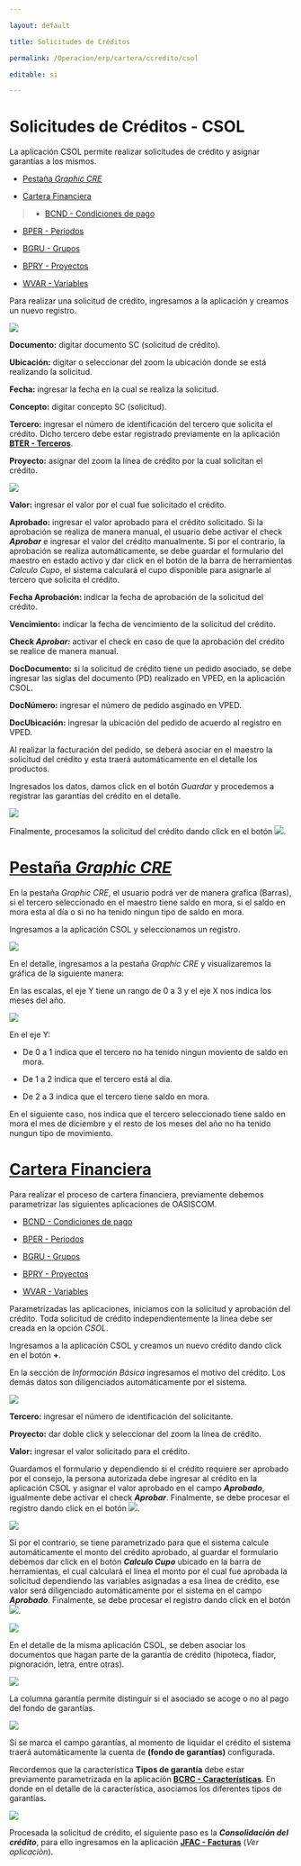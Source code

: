 ---
layout: default
title: Solicitudes de Créditos
permalink: /Operacion/erp/cartera/ccredito/csol
editable: si
---

# Solicitudes de Créditos -  CSOL

La aplicación CSOL permite realizar solicitudes de crédito y asignar garantías a los mismos.  

* [Pestaña _Graphic CRE_](http://docs.oasiscom.com/Operacion/erp/cartera/ccredito/csol#pesta%C3%B1a-graphic-cre)
* [Cartera Financiera](http://docs.oasiscom.com/Operacion/erp/cartera/ccredito/csol#cartera-financiera)
> * [BCND - Condiciones de pago](http://docs.oasiscom.com/Operacion/common/bcomer/bcnd) 
 * [BPER - Periodos](http://docs.oasiscom.com/Operacion/common/bsistema/bper) 
 * [BGRU - Grupos](http://docs.oasiscom.com/Operacion/common/bcuenta/bgru)
 * [BPRY - Proyectos](http://docs.oasiscom.com/Operacion/common/bfinan/bpry)
 * [WVAR - Variables](http://docs.oasiscom.com/Operacion/dss/bsc/wbasica/wvar)


Para realizar una solicitud de crédito, ingresamos a la aplicación y creamos un nuevo registro.  

![](csol2.png)

**Documento:** digitar documento SC (solicitud de crédito).  
**Ubicación:** digitar o seleccionar del zoom la ubicación donde se está realizando la solicitud.  
**Fecha:** ingresar la fecha en la cual se realiza la solicitud.  
**Concepto:**  digitar concepto SC (solicitud).  
**Tercero:** ingresar el número de identificación del tercero que solicita el crédito. Dicho tercero debe estar registrado previamente en la aplicación [**BTER - Terceros**](http://docs.oasiscom.com/Operacion/common/btercer/bter).  
**Proyecto:** asignar del zoom la línea de crédito por la cual solicitan el crédito.  

![](csol3.png)

**Valor:** ingresar el valor por el cual fue solicitado el crédito.  
**Aprobado:** ingresar el valor aprobado para el crédito solicitado. Si la aprobación se realiza de manera manual, el usuario debe activar el check _**Aprobar**_ e ingresar el valor del crédito manualmente. Si por el contrario, la aprobación se realiza automáticamente, se debe guardar el formulario del maestro en estado activo y dar click en el botón de la barra de herramientas _Calculo Cupo_, el sistema calculará el cupo disponible para asignarle al tercero que solicita el crédito.  
**Fecha Aprobación:** indicar la fecha de aprobación de la solicitud del crédito.  
**Vencimiento:** indicar la fecha de vencimiento de la solicitud del crédito.  
**Check _Aprobar:_** activar el check en caso de que la aprobación del crédito se realice de manera manual.  
**DocDocumento:** si la solicitud de crédito tiene un pedido asociado, se debe ingresar las siglas del documento (PD) realizado en VPED, en la aplicación CSOL.  
**DocNúmero:** ingresar el número de pedido asginado en VPED.  
**DocUbicación:** ingresar la ubicación del pedido de acuerdo al registro en VPED.  

Al realizar la facturación del pedido, se deberá asociar en el maestro la solicitud del crédito y esta traerá automáticamente en el detalle los productos.  

Ingresados los datos, damos click en el botón _Guardar_ y procedemos a registrar las garantías del crédito en el detalle.  

![](csol4.png)

Finalmente, procesamos la solicitud del crédito dando click en el botón ![](procesar.png).  


# [Pestaña _Graphic CRE_](http://docs.oasiscom.com/Operacion/erp/cartera/ccredito/csol#pesta%C3%B1a-graphic-cre)

En la pestaña _Graphic CRE_, el usuario podrá ver de manera grafica (Barras), si el tercero seleccionado en el maestro tiene saldo en mora, si el saldo en mora esta al día o si no ha tenido ningun tipo de saldo en mora.  

Ingresamos a la aplicación CSOL y seleccionamos un registro.  

![](csol.png)

En el detalle, ingresamos a la pestaña _Graphic CRE_ y visualizaremos la gráfica de la siguiente manera:  

En las escalas, el eje Y tiene un rango de 0 a 3 y el eje X nos indica los meses del año.  

![](csol1.png)

En el eje Y:  
* De 0 a 1 indica que el tercero no ha tenido ningun moviento de saldo en mora.  
* De 1 a 2 indica que el tercero está al dia.  
* De 2 a 3 indica que el tercero tiene saldo en mora.  

En el siguiente caso, nos indica que el tercero seleccionado tiene saldo en mora el mes de diciembre y el resto de los meses del año no ha tenido nungun tipo de movimiento.  

# [Cartera Financiera](http://docs.oasiscom.com/Operacion/erp/cartera/ccredito/csol#cartera-financiera)

Para realizar el proceso de cartera financiera, previamente debemos parametrizar las siguientes aplicaciones de OASISCOM.  

 * [BCND - Condiciones de pago](http://docs.oasiscom.com/Operacion/common/bcomer/bcnd) 
 * [BPER - Periodos](http://docs.oasiscom.com/Operacion/common/bsistema/bper) 
 * [BGRU - Grupos](http://docs.oasiscom.com/Operacion/common/bcuenta/bgru) 
 * [BPRY - Proyectos](http://docs.oasiscom.com/Operacion/common/bfinan/bpry) 
 * [WVAR - Variables](http://docs.oasiscom.com/Operacion/dss/bsc/wbasica/wvar) 


Parametrizadas las aplicaciones, iniciamos con la solicitud y aprobación del crédito. Toda solicitud de crédito independientemente la línea debe ser creada en la opción _CSOL_.  

Ingresamos a la aplicación CSOL y creamos un nuevo crédito dando click en el botón **+**.  

En la sección de _Información Básica_ ingresamos el motivo del crédito. Los demás datos son diligenciados automáticamente por el sistema.  

![](csol5.png)

**Tercero:** ingresar el número de identificación del solicitante.  
**Proyecto:** dar doble click y seleccionar del zoom la línea de crédito.  
**Valor:** ingresar el valor solicitado para el crédito.  

Guardamos el formulario y dependiendo si el crédito requiere ser aprobado por el consejo, la persona autorizada debe ingresar al crédito en la aplicación CSOL y asignar el valor aprobado en el campo _**Aprobado**_, igualmente debe activar el check _**Aprobar**_. Finalmente, se debe procesar el registro dando click en el botón ![](procesar.png).  

![](csol6.png)

Si por el contrario, se tiene parametrizado para que el sistema calcule automáticamente el monto del crédito aprobado, al guardar el formulario debemos dar click en el botón _**Calculo Cupo**_ ubicado en la barra de herramientas, el cual calculará el línea el monto por el cual fue aprobada la solicitud dependiendo las variables asignadas a esa línea de crédito, ese valor será diligenciado automáticamente por el sistema en el campo _**Aprobado**_. Finalmente, se debe procesar el registro dando click en el botón ![](procesar.png).  

![](csol7.png)

En el detalle de la misma aplicación CSOL, se deben asociar los documentos que hagan parte de la garantía de crédito (hipoteca, fiador, pignoración, letra, entre otras).  

![](csol8.png)


La columna garantía permite distinguir si el asociado se acoge o no al pago del fondo de garantías.   

![](csol10.png)  

Si se marca el campo garantías, al momento de liquidar el crédito el sistema traerá automáticamente la cuenta de **(fondo de garantías)** configurada.



Recordemos que la característica **Tipos de garantía** debe estar previamente parametrizada en la aplicación [**BCRC - Características**](http://docs.oasiscom.com/Operacion/common/bcomer/bcrc). En donde en el detalle de la característica, asociamos los diferentes tipos de garantías.  

![](csol9.png)

Procesada la solicitud de crédito, el siguiente paso es la _**Consolidación del crédito**_, para ello ingresamos en la aplicación [**JFAC - Facturas**](http://docs.oasiscom.com/Operacion/scm/pos/jcajero/jfac) (_Ver aplicaciòn_).  


